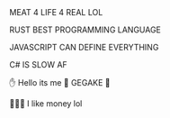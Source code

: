 <body>
MEAT 4 LIFE 4 REAL LOL
 
 <p> RUST BEST PROGRAMMING LANGUAGE </p>
 <p> JAVASCRIPT CAN DEFINE EVERYTHING </p>
 <p> C# IS SLOW AF </p>
</body>

✋ Hello its me
 🌮 GEGAKE 🌮
 
 
 💸💸💸 I like money lol
